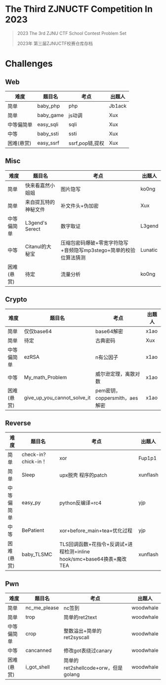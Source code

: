 # The Third ZJNUCTF Competition In 2023

> 2023 The 3rd ZJNU CTF School Contest Problem Set
>
> 2023年 第三届ZJNUCTF校赛仓库存档

# Challenges

## Web

| 难度       | 题目名    | 考点            | 出题人 |
| ---------- | --------- | --------------- | ------ |
| 简单       | baby_php  | php             | Jb1ack |
| 简单       | baby_game | js动调          | Xux    |
| 中等偏简单 | easy_sqli | sqli            | Xux    |
| 中等       | baby_ssti | ssti            | Xux    |
| 困难(悬赏) | easy_ssrf | ssrf,pop链,提权 | Xux    |

## Misc

| 难度       | 题目名               | 考点                                                         | 出题人  |
| ---------- | -------------------- | ------------------------------------------------------------ | ------- |
| 简单       | 快来看嘉然小姐姐     | 图片隐写                                                     | ko0ng   |
| 简单       | 来自提瓦特的神秘文件 | 补文件头+伪加密                                              | Xux     |
| 中等偏简单 | L3gend's Serect      | 数字取证                                                     | L3gend  |
| 中等       | Citanul的大秘宝      | 压缩包密码爆破+零宽字符隐写+音频隐写mp3stego+简单的校验位算法猜测 | Lunatic |
| 困难(悬赏) | 待定                 | 流量分析                                                     | ko0ng   |

## Crypto

| 难度       | 题目名                      | 考点                          | 出题人 |
| ---------- | --------------------------- | ----------------------------- | ------ |
| 简单       | 仅仅base64                  | base64解密                    | x1ao   |
| 简单       | 待定                        | 古典密码                      | Xux    |
| 中等偏简单 | ezRSA                       | n有公因子                     | x1ao   |
| 中等       | My_math_Problem             | 威尔逊定理，离散对数          | x1ao   |
| 困难(悬赏) | give_up_you_cannot_solve_it | pem密钥，coppersmith，aes解密 | x1ao   |

## Reverse

| 难度       | 题目名              | 考点                                                         | 出题人   |
| ---------- | ------------------- | ------------------------------------------------------------ | -------- |
| 简单       | check-in?chick-in！ | xor                                                          | Fup1p1   |
| 简单       | Sleep               | upx脱壳 程序的patch                                          | xunflash |
| 中等偏简单 | easy_py             | python反编译+rc4                                             | yjp      |
| 中等       | BePatient           | xor+before_main+tea+优化过程                                 | yjp      |
| 困难(悬赏) | baby_TLSMC          | TLS回调函数+花指令+反调试+进程检测+inline hook/smc+base64换表+魔改TEA | xunflash |

## Pwn

| 难度       | 题目名       | 考点                                | 出题人    |
| ---------- | ------------ | ----------------------------------- | --------- |
| 简单       | nc_me_please | nc签到                              | woodwhale |
| 简单       | trop         | 简单的ret2text                      | woodwhale |
| 中等偏简单 | crop         | 整数溢出+简单的ret2syscall          | woodwhale |
| 中等       | cancanned    | 修改got表绕过canary                 | woodwhale |
| 困难(悬赏) | i_got_shell  | 简单的ret2shellcode+orw，但是golang | woodwhale |
